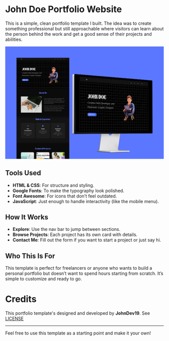 # John Doe Portfolio Website  

This is a simple, clean portfolio template I built. The idea was to create something professional but still approachable where visitors can learn about the person behind the work and get a good sense of their projects and abilities. 

![SCREENSHOT](IMG_20241123_065543.jpg)

## Tools Used  

- **HTML & CSS**: For structure and styling.  
- **Google Fonts**: To make the typography look polished.  
- **Font Awesome**: For icons that don’t feel outdated.  
- **JavaScript**: Just enough to handle interactivity (like the mobile menu).  

## How It Works  

- **Explore**: Use the nav bar to jump between sections.  
- **Browse Projects**: Each project has its own card with details.  
- **Contact Me**: Fill out the form if you want to start a project or just say hi.  

## Who This Is For  

This template is perfect for freelancers or anyone who wants to build a personal portfolio but doesn’t want to spend hours starting from scratch. It’s simple to customize and ready to go. 

# Credits  

This portfolio template's designed and developed by **JohnDev19**.
See [LICENSE](LICENSE)

---

Feel free to use this template as a starting point and make it your own!  
